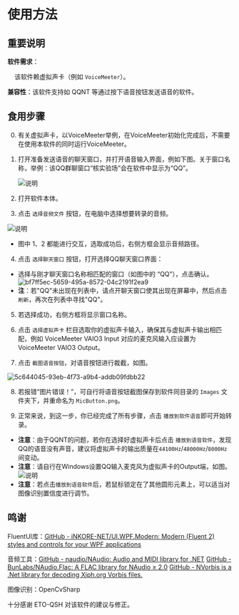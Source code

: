 # 使用方法

## 重要说明

**软件需求**：

    该软件赖虚拟声卡（例如 `VoiceMeeter`）。

**兼容性**：该软件支持如 QQNT 等通过按下语音按钮发送语音的软件。

## 食用步骤

0. 有关虚拟声卡，以VoiceMeeter举例，在VoiceMeeter初始化完成后，不需要在使用本软件的同时运行VoiceMeeter。

1. 打开准备发送语音的聊天窗口，并打开语音输入界面，例如下图。关于窗口名称，举例：该QQ群聊窗口“核实验场”会在软件中显示为“QQ”。

   ![说明](https://github.com/user-attachments/assets/6bf3b043-83d6-46e1-8680-268ee03fd013)
  
3. 打开软件本体。
  
4. 点击 `选择音频文件` 按钮，在电脑中选择想要转录的音频。
  
  ![说明](https://github.com/user-attachments/assets/d47ad4dd-f5f8-47b3-9804-c61e1ed40284)

  * 图中 1、2 都能进行交互，选取成功后，右侧方框会显示音频路径。
4. 点击 `选择聊天窗口` 按钮，打开选择QQ聊天窗口界面：
  
  * 选择与刚才聊天窗口名称相匹配的窗口（如图中的 “QQ”），点击确认。![bf7ff5ec-5659-495a-8572-04c2191f2ea9](https://github.com/user-attachments/assets/d0dc655d-e2bc-4635-9e82-8126c5164f7d)
  * **注**：若"QQ"未出现在列表中，请点开聊天窗口使其出现在屏幕中，然后点击 `刷新`，再次在列表中寻找"QQ"。
5. 若选择成功，右侧方框将显示窗口名称。
  
6. 点击 `选择虚拟声卡` 栏目选取你的虚拟声卡输入，确保其与虚拟声卡输出相匹配，例如 VoiceMeeter VAIO3 Input 对应的麦克风输入应设置为 VoiceMeeter VAIO3 Output。
  
7. 点击 `截图语音按钮`，对语音按钮进行裁截，如图。
  
  ![5c644045-93eb-4f73-a9b4-addb09fdbb22](https://github.com/user-attachments/assets/c8c1fbb5-4053-41c9-a418-ec995f0f40bf)
  
8. 若报错“图片错误！”，可自行将语音按钮截图保存到软件同目录的 `Images` 文件夹下，并重命名为 `MicButton.png`。
  
9. 正常来说，到这一步，你已经完成了所有步骤，点击 `播放到软件语音`即可开始转录。
  
  * **注意**：由于QQNT的问题，若你在选择好虚拟声卡后点击 `播放到语音软件`，发现QQ的语音没有声音，建议将虚拟声卡的输出质量在`44100Hz`/`48000Hz`/`8000Hz`间变动。
  * **注意**：请自行在Windows设置QQ输入麦克风为虚拟声卡的Output端，如图。
    ![说明](https://github.com/user-attachments/assets/ec894435-003d-4b62-bcec-ec295b348f14)
  * **注意**：若点击`播放到语音软件`后，若鼠标锁定在了其他圆形元素上，可以适当对图像识别置信度进行调节。

## 鸣谢

FluentUI库：[GitHub - iNKORE-NET/UI.WPF.Modern: Modern (Fluent 2) styles and controls for your WPF applications](https://github.com/iNKORE-NET/UI.WPF.Modern)

音频工具：[GitHub - naudio/NAudio: Audio and MIDI library for .NET](https://github.com/naudio/NAudio)
         [GitHub - BunLabs/NAudio.Flac: A FLAC library for NAudio ≥ 2.0](https://github.com/BunLabs/NAudio.Flac)
         [GitHub - NVorbis is a .Net library for decoding Xiph.org Vorbis files.](https://github.com/NVorbis/NVorbis)

图像识别：OpenCvSharp

十分感谢 ETO-QSH 对该软件的建议与修正。
